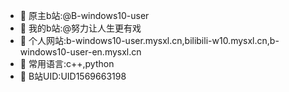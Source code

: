 - 👋 原主b站:@B-windows10-user
- 👋 我的b站:@努力让人生更有戏
- 👀 个人网站:b-windows10-user.mysxl.cn,bilibili-w10.mysxl.cn,b-windows10-user-en.mysxl.cn
- 🌱 常用语言:c++,python
- 💞️ B站UID:UID1569663198
